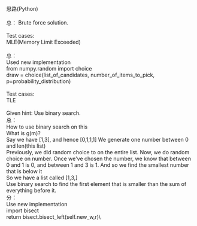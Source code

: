 思路(Python)\
\
总：
Brute force solution.\
\
Test cases:\
MLE(Memory Limit Exceeded)\
\
总：\
Used new implementation\
from numpy.random import choice\
draw = choice(list_of_candidates, number_of_items_to_pick,\
              p=probability_distribution)\
\
Test cases:\
TLE\
\
Given hint: Use binary search. \
总：\
How to use binary search on this\
What is g(m)?\
Say we have [1,3], and hence [0,1,1,1]
We generate one number between 0 and len(this list)\
Previously, we did random choice to on the entire list. Now, we do random choice on number.
Once we've chosen the number, we know that between 0 and 1 is 0, and between 1 and 3 is 1.
And so we find the smallest number that is below it\
So we have a list called [1,3,]\
Use binary search to find the first element that is smaller than the sum of everything before it.
\
分：\
Use new implementation\
import bisect\
return bisect.bisect_left(self.new_w,r)\
